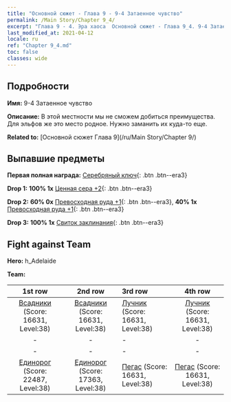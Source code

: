```yaml
---
title: "Основной сюжет - Глава 9 - 9-4 Затаенное чувство"
permalink: /Main Story/Chapter 9_4/
excerpt: "Глава 9 - 4. Эра хаоса  Основной сюжет - Глава 9_4. 9-4 Затаенное чувство"
last_modified_at: 2021-04-12
locale: ru
ref: "Chapter 9_4.md"
toc: false
classes: wide
---
```


## Подробности

 **Имя:** 9-4 Затаенное чувство

 **Описание:** В этой местности мы не сможем добиться преимущества. Для эльфов же это место родное. Нужно заманить их куда-то еще.

 **Related to:** [Основной сюжет Глава 9](/ru/Main Story/Chapter 9/)

## Выпавшие предметы

 **Первая полная награда:** [Серебряный ключ](/ru/Items/con_693/){: .btn .btn--era3}

 **Drop 1:** **100% 1x** [Ценная сера +2](/ru/Items/mat_29/){: .btn .btn--era3}

 **Drop 2:** **60% 0x** [Превосходная руда +1](/ru/Items/mat_19/){: .btn .btn--era3}, **40% 1x** [Превосходная руда +1](/ru/Items/mat_19/){: .btn .btn--era3}

 **Drop 3:** **100% 1x** [Свиток заклинания](/ru/Items/con_694/){: .btn .btn--era3}


## Fight against Team
 **Hero:** h_Adelaide

 **Team:**


  | 1st row | 2nd row | 3rd row | 4th row |
  |:----:|:----:|:----|:----:|
  | [Всадники](/ru/units/Cavalier/) (Score: 16631, Level:38)  | [Всадники](/ru/units/Cavalier/) (Score: 16631, Level:38)  | [Лучник](/ru/units/Marksman/) (Score: 16631, Level:38)  | [Лучник](/ru/units/Marksman/) (Score: 16631, Level:38)  |
  | - | - | - | - |
  | - | - | - | - |
  | [Единорог](/ru/units/Unicorn/) (Score: 22487, Level:38)  | [Единорог](/ru/units/Unicorn/) (Score: 17363, Level:38)  | [Пегас](/ru/units/Pegasus/) (Score: 16631, Level:38)  | [Пегас](/ru/units/Pegasus/) (Score: 16631, Level:38)  |


